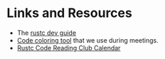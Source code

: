 # Links and Resources

- The [rustc dev guide]
- [Code coloring tool](https://annotate.code-reading.org/#/) that we use during meetings.
- [Rustc Code Reading Club Calendar](https://calendar.google.com/calendar/u/0?cid=dWp0NHRyNWVnZnNtZWNvMGU1cGkxbjk0ZDRAZ3JvdXAuY2FsZW5kYXIuZ29vZ2xlLmNvbQ)

[rustc dev guide]: https://rustc-dev-guide.rust-lang.org/

